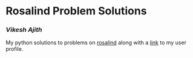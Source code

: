 # Rosalind Problem Solutions
### *Vikesh Ajith*

My python solutions to problems on [rosalind](http://rosalind.info/problems/locations/) along with a [link](http://rosalind.info/users/SpikyClip/) to my user profile.